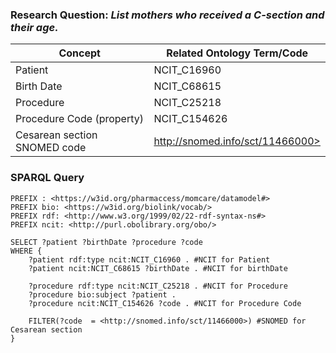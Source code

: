 ### Research Question: *List mothers who received a C-section and their age.* 

|Concept| Related Ontology Term/Code |
|----------|-------------|
| Patient  | NCIT_C16960 |
| Birth Date  | NCIT_C68615 |
| Procedure  | NCIT_C25218 |
| Procedure Code (property)  | NCIT_C154626 |
| Cesarean section SNOMED code | http://snomed.info/sct/11466000> 


### SPARQL Query
```
PREFIX : <https://w3id.org/pharmaccess/momcare/datamodel#>
PREFIX bio: <https://w3id.org/biolink/vocab/>
PREFIX rdf: <http://www.w3.org/1999/02/22-rdf-syntax-ns#>
PREFIX ncit: <http://purl.obolibrary.org/obo/>

SELECT ?patient ?birthDate ?procedure ?code
WHERE {
	?patient rdf:type ncit:NCIT_C16960 . #NCIT for Patient
	?patient ncit:NCIT_C68615 ?birthDate . #NCIT for birthDate

	?procedure rdf:type ncit:NCIT_C25218 . #NCIT for Procedure
	?procedure bio:subject ?patient .
	?procedure ncit:NCIT_C154626 ?code . #NCIT for Procedure Code

	FILTER(?code  = <http://snomed.info/sct/11466000>) #SNOMED for Cesarean section
}
```


